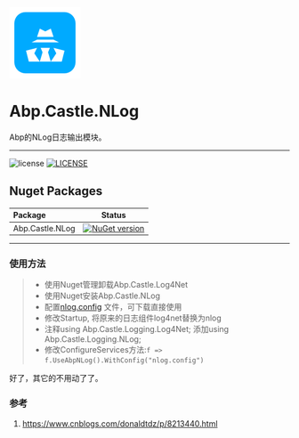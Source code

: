 ![logo]

# Abp.Castle.NLog
Abp的NLog日志输出模块。

----------------------
![license]
[![LICENSE](https://img.shields.io/badge/license-Anti%20996-blue.svg)](https://github.com/996icu/996.ICU/blob/master/LICENSE)

## Nuget Packages ##         
|Package|Status|
|:------|:-----:|
|Abp.Castle.NLog|[![NuGet version](https://badge.fury.io/nu/Abp.Castle.NLog.svg)](https://badge.fury.io/nu/Abp.Castle.NLog)|



[json]: https://www.nuget.org/packages/Newtonsoft.Json/ "Newtonsoft.Json"
[icon]: ./doc/icon48.png "Rbp icon"
[logo]: ./doc/icon128.png "Rbp Logo"
[license]: https://img.shields.io/github/license/RiseSoho/RiseNetBoilerplate.svg "MIT license"



----------------------

### 使用方法
> - 使用Nuget管理卸载Abp.Castle.Log4Net
> - 使用Nuget安装Abp.Castle.NLog
> - 配置[nlog.config](doc/nlog.config) 文件，可下载直接使用
> - 修改Startup, 将原来的日志组件log4net替换为nlog 
> - 注释using Abp.Castle.Logging.Log4Net; 添加using Abp.Castle.Logging.NLog;
> - 修改ConfigureServices方法:`f => f.UseAbpNLog().WithConfig("nlog.config")`

好了，其它的不用动了了。

### 参考
1. https://www.cnblogs.com/donaldtdz/p/8213440.html

